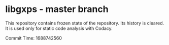 # libgxps - master branch

This repository contains frozen state of the repository.
Its history is cleared. It is used only for static code
analysis with Codacy.

Commit Time: 1688742560
